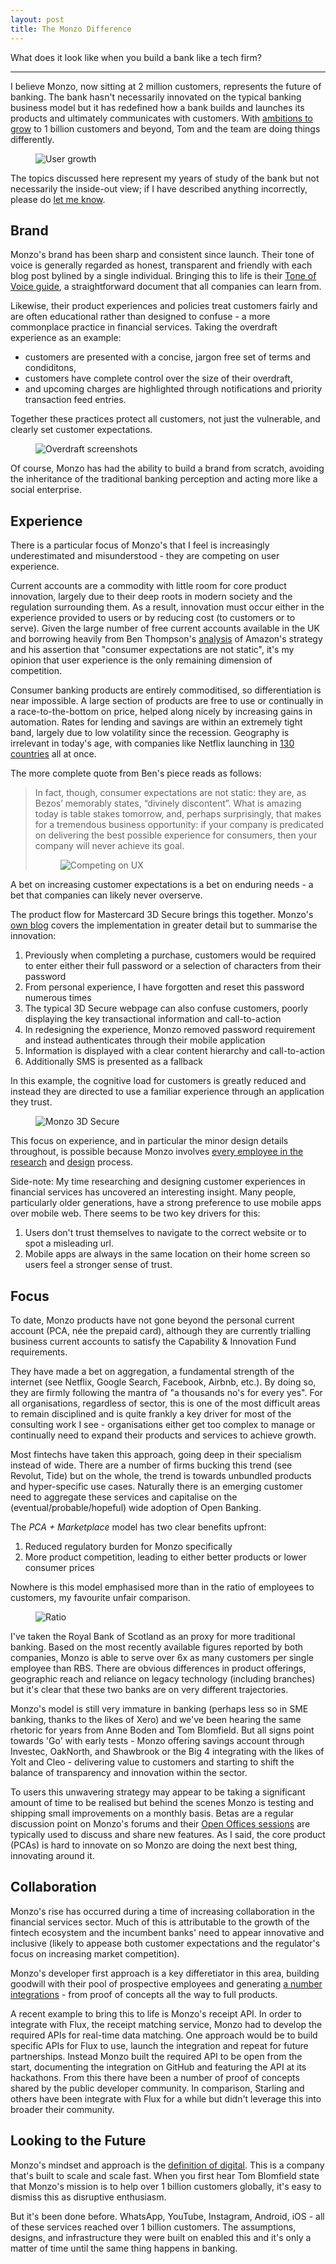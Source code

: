 ```yaml
---
layout: post
title: The Monzo Difference
---
```


What does it look like when you build a bank like a tech firm?

---

I believe Monzo, now sitting at 2 million customers, represents the future of banking. The bank hasn't necessarily innovated on the typical banking business model but it has redefined how a bank builds and launches its products and ultimately communicates with customers. With [ambitions to grow](https://monzo.com/blog/2018/07/30/scaling-our-customer-support/) to 1 billion customers and beyond, Tom and the team are doing things differently. 

<figure>
  <img class="blogImage" src="/assets/blogimg/monzo-growth.jpeg" alt="User growth">
  <figcaption></figcaption>
</figure>

The topics discussed here represent my years of study of the bank but not necessarily the inside-out view; if I have described anything incorrectly, please do [let me know](mailto:murdo.connochie@gmail.com).

## Brand
Monzo's brand has been sharp and consistent since launch. Their tone of voice is generally regarded as honest, transparent and friendly with each blog post bylined by a single individual. Bringing this to life is their [Tone of Voice guide](https://monzo.com/tone-of-voice/), a straightforward document that all companies can learn from.

Likewise, their product experiences and policies treat customers fairly and are often educational rather than designed to confuse - a more commonplace practice in financial services. Taking the overdraft experience as an example: 

- customers are presented with a concise, jargon free set of terms and condiditons,
- customers have complete control over the size of their overdraft,
- and upcoming charges are highlighted through notifications and priority transaction feed entries.

Together these practices protect all customers, not just the vulnerable, and clearly set customer expectations.

<figure>
  <img class="blogImage" src="/assets/blogimg/monzo-overdraft.png" alt="Overdraft screenshots">
  <figcaption></figcaption>
</figure>

Of course, Monzo has had the ability to build a brand from scratch, avoiding the inheritance of the traditional banking perception and acting more like a social enterprise.

## Experience
There is a particular focus of Monzo's that I feel is increasingly underestimated and misunderstood - they are competing on user experience.

Current accounts are a commodity with little room for core product innovation, largely due to their deep roots in modern society and the regulation surrounding them. As a result, innovation must occur either in the experience provided to users or by reducing cost (to customers or to serve). Given the large number of free current accounts available in the UK and borrowing heavily from Ben Thompson's [analysis](https://stratechery.com/2018/divine-discontent-disruptions-antidote/) of Amazon's strategy and his assertion that "consumer expectations are not static", it's my opinion that user experience is the only remaining dimension of competition. 

Consumer banking products are entirely commoditised, so differentiation is near impossible. A large section of products are free to use or continually in a race-to-the-bottom on price, helped along nicely by increasing gains in automation. Rates for lending and savings are within an extremely tight band, largely due to low volatility since the recession. Geography is irrelevant in today's age, with companies like Netflix launching in [130 countries](https://techcrunch.com/2016/01/06/netflix-finally-goes-global/) all at once.

The more complete quote from Ben's piece reads as follows:
<blockquote>In fact, though, consumer expectations are not static: they are, as Bezos’ memorably states, “divinely discontent”. What is amazing today is table stakes tomorrow, and, perhaps surprisingly, that makes for a tremendous business opportunity: if your company is predicated on delivering the best possible experience for consumers, then your company will never achieve its goal.

<figure>
  <img class="blogImage" src="https://stratechery.com/wp-content/uploads/2018/05/Paper.stratechery-Year-One.348.png" alt="Competing on UX">
  <figcaption></figcaption>
</figure></blockquote>

A bet on increasing customer expectations is a bet on enduring needs - a bet that companies can likely never overserve.

The product flow for Mastercard 3D Secure brings this together. Monzo's [own blog](https://monzo.com/blog/2018/08/22/launching-3d-secure/) covers the implementation in greater detail but to summarise the innovation:

1. Previously when completing a purchase, customers would be required to enter either their full password or a selection of characters from their password
2. From personal experience, I have forgotten and reset this password numerous times
3. The typical 3D Secure webpage can also confuse customers, poorly displaying the key transactional information and call-to-action
4. In redesigning the experience, Monzo removed password requirement and instead authenticates through their mobile application
5. Information is displayed with a clear content hierarchy and call-to-action
6. Additionally SMS is presented as a fallback 

In this example, the cognitive load for customers is greatly reduced and instead they are directed to use a familiar experience through an application they trust.

<figure>
  <img class="blogImage" src="https://d33wubrfki0l68.cloudfront.net/bcc67d429ca3c00766c6103abc44e3a6e4cabfef/76fea/static/images/blog/2018-08-13-3d-secure/3ds-monzo-blog.png" alt="Monzo 3D Secure">
  <figcaption></figcaption>
</figure>

This focus on experience, and in particular the minor design details throughout, is possible because Monzo involves [every employee in the research](https://monzo.com/blog/2019/05/30/everyone-does-user-research-at-monzo/) and [design](https://monzo.com/blog/2019/02/11/internal-product-design/) process. 

Side-note: My time researching and designing customer experiences in financial services has uncovered an interesting insight. Many people, particularly older generations, have a strong preference to use mobile apps over mobile web. There seems to be two key drivers for this:
1. Users don't trust themselves to navigate to the correct website or to spot a misleading url.
2. Mobile apps are always in the same location on their home screen so users feel a stronger sense of trust.

## Focus

To date, Monzo products have not gone beyond the personal current account (PCA, née the prepaid card), although they are currently trialling business current accounts to satisfy the Capability & Innovation Fund requirements.

They have made a bet on aggregation, a fundamental strength of the internet (see Netflix, Google Search, Facebook, Airbnb, etc.). By doing so, they are firmly following the mantra of "a thousands no's for every yes". For all organisations, regardless of sector, this is one of the most difficult areas to remain disciplined and is quite frankly a key driver for most of the consulting work I see - organisations either get too complex to manage or continually need to expand their products and services to achieve growth.

Most fintechs have taken this approach, going deep in their specialism instead of wide. There are a number of firms bucking this trend (see Revolut, Tide) but on the whole, the trend is towards unbundled products and hyper-specific use cases. Naturally there is an emerging customer need to aggregate these services and capitalise on the (eventual/probable/hopeful) wide adoption of Open Banking.

The _PCA + Marketplace_ model has two clear benefits upfront:
1. Reduced regulatory burden for Monzo specifically
2. More product competition, leading to either better products or lower consumer prices

Nowhere is this model emphasised more than in the ratio of employees to customers, my favourite unfair comparison.

<figure>
  <img class="blogImage" src="/assets/blogimg/monzo-ratio.jpeg" alt="Ratio">
  <figcaption></figcaption>
</figure>

I've taken the Royal Bank of Scotland as an proxy for more traditional banking. Based on the most recently available figures reported by both companies, Monzo is able to serve over 6x as many customers per single employee than RBS. There are obvious differences in product offerings, geographic reach and reliance on legacy technology (including branches) but it's clear that these two banks are on very different trajectories. 

Monzo's model is still very immature in banking (perhaps less so in SME banking, thanks to the likes of Xero) and we've been hearing the same rhetoric for years from Anne Boden and Tom Blomfield. But all signs point towards 'Go' with early tests - Monzo offering savings account through Investec, OakNorth, and Shawbrook or the Big 4 integrating with the likes of Yolt and Cleo - delivering value to customers and starting to shift the balance of transparency and innovation within the sector. 

To users this unwavering strategy may appear to be taking a significant amount of time to be realised but behind the scenes Monzo is testing and shipping small improvements on a monthly basis. Betas are a regular discussion point on Monzo's forums and their [Open Offices sessions](https://www.youtube.com/watch?v=DQ5p1VGSJLY&feature=share) are typically used to discuss and share new features. As I said, the core product (PCAs) is hard to innovate on so Monzo are doing the next best thing, innovating around it. 

## Collaboration

Monzo's rise has occurred during a time of increasing collaboration in the financial services sector. Much of this is attributable to the growth of the fintech ecosystem and the incumbent banks' need to appear innovative and inclusive (likely to appease both customer expectations and the regulator's focus on increasing market competition). 

Monzo's developer first approach is a key differetiator in this area, building goodwill with their pool of prospective employees and generating [a number integrations](https://github.com/rdingwall/awesome-monzo) - from proof of concepts all the way to full products.

A recent example to bring this to life is Monzo's receipt API. In order to integrate with Flux, the receipt matching service, Monzo had to develop the required APIs for real-time data matching. One approach would be to build specific APIs for Flux to use, launch the integration and repeat for future partnerships. Instead Monzo built the required API to be open from the start, documenting the integration on GitHub and featuring the API at its hackathons. From this there have been a number of proof of concepts shared by the public developer community. In comparison, Starling and others have been integrate with Flux for a while but didn't leverage this into broader their community.

## Looking to the Future

Monzo's mindset and approach is the [definition of digital](https://definitionofdigital.com/). This is a company that's built to scale and scale fast. When you first hear Tom Blomfield state that Monzo's mission is to help over 1 billion customers globally, it's easy to dismiss this as disruptive enthusiasm. 

But it's been done before. WhatsApp, YouTube, Instagram, Android, iOS - all of these services reached over 1 billion customers. The assumptions, designs, and infrastructure they were built on enabled this and it's only a matter of time until the same thing happens in banking.
